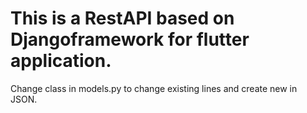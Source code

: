 # This is a RestAPI based on Djangoframework for flutter application. 
Change class in models.py to change existing lines and create new in JSON. 
